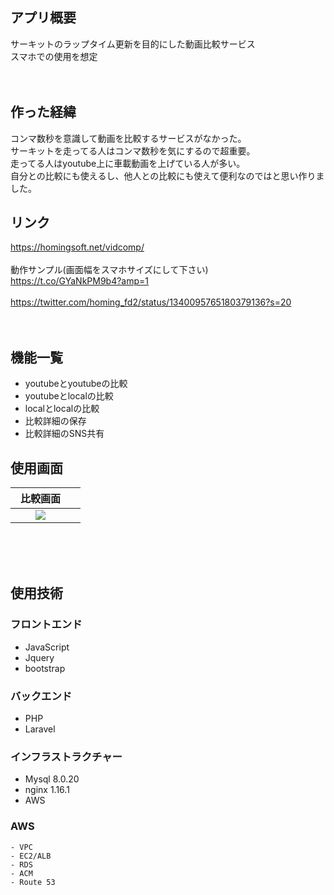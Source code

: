 ## アプリ概要
サーキットのラップタイム更新を目的にした動画比較サービス<br>
スマホでの使用を想定<br>
<br>
<br>

## 作った経緯
コンマ数秒を意識して動画を比較するサービスがなかった。<br>
サーキットを走ってる人はコンマ数秒を気にするので超重要。<br>
走ってる人はyoutube上に車載動画を上げている人が多い。<br>
自分との比較にも使えるし、他人との比較にも使えて便利なのではと思い作りました。<br>

## リンク
https://homingsoft.net/vidcomp/ <br>
<br>
動作サンプル(画面幅をスマホサイズにして下さい)<br>
https://t.co/GYaNkPM9b4?amp=1<br>
<br>
https://twitter.com/homing_fd2/status/1340095765180379136?s=20<br>
<br>
<br>

## 機能一覧
- youtubeとyoutubeの比較
- youtubeとlocalの比較
- localとlocalの比較
- 比較詳細の保存
- 比較詳細のSNS共有

## 使用画面

| 比較画面　|   |
| :----: | :----: |
| <img src="https://user-images.githubusercontent.com/72111956/107892429-5d728400-6f68-11eb-872b-e532ca898251.png">    |
<br>

<br>
<br>

## 使用技術

### フロントエンド
- JavaScript
- Jquery
- bootstrap

### バックエンド
- PHP
- Laravel

### インフラストラクチャー
- Mysql 8.0.20
- nginx 1.16.1
- AWS

### AWS
    - VPC
    - EC2/ALB
    - RDS
    - ACM
    - Route 53

<br>
<br>
